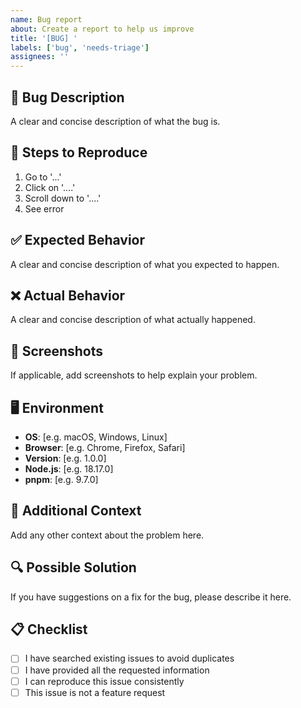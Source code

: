 ```yaml
---
name: Bug report
about: Create a report to help us improve
title: '[BUG] '
labels: ['bug', 'needs-triage']
assignees: ''
---
```


## 🐛 Bug Description
A clear and concise description of what the bug is.

## 🔄 Steps to Reproduce
1. Go to '...'
2. Click on '....'
3. Scroll down to '....'
4. See error

## ✅ Expected Behavior
A clear and concise description of what you expected to happen.

## ❌ Actual Behavior
A clear and concise description of what actually happened.

## 📸 Screenshots
If applicable, add screenshots to help explain your problem.

## 🖥️ Environment
- **OS**: [e.g. macOS, Windows, Linux]
- **Browser**: [e.g. Chrome, Firefox, Safari]
- **Version**: [e.g. 1.0.0]
- **Node.js**: [e.g. 18.17.0]
- **pnpm**: [e.g. 9.7.0]

## 📝 Additional Context
Add any other context about the problem here.

## 🔍 Possible Solution
If you have suggestions on a fix for the bug, please describe it here.

## 📋 Checklist
- [ ] I have searched existing issues to avoid duplicates
- [ ] I have provided all the requested information
- [ ] I can reproduce this issue consistently
- [ ] This issue is not a feature request
